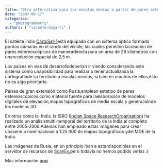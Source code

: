 ```yaml
---
title: "Otra alternativa para las escalas medias a partir de pares estereoscópicos satelitales"
date: "2007-09-17"
categories: 
  - "photogrammetry"
authors: [ "vicente-bayarri" ]
---
```


El satélite indio [CartoSat-1](http://www.isro.org/Cartosat/Page3.htm)está equipado con un sistema óptico formado pordos cámaras en el rando del visible, las cuales permiten lacreación de pares estereoscópicos de maneradirecta para un área de 29 kilómetros con unaresolución espacial de 2,5 m.

Los países en vías de desarrollodeberían ir viendo considerando este sistema como unaposibilidad para realizar o tener actualizada la cartografíade su territorio a escalas medias, si bien en muchos de ellos,ésto no es algo prioritario.

Países de gran extensión como Rusia,emplean estetipo de pares estereoscópicos como material fuente para laelaboración de modelos digitales de elevación,mapas topográficos de media escala y generaciónde los modelos 3D.

En otros como la  India, la ISRO ([Indian Space ResearchOrganisation](http://www.isro.org/)) ha realizado un análisismulti-temporal del territorio de la India al completo entre 2005-2006.Además han empleado estas imágenes para crear unaserie a nivel nacional a 1:25 000 de mapas topográficos ydel MDE de la India.

Las imágenes de Rusia, en un principio iban a estardisponibles en el servidor de recursos de [ScanEx](http://catalog.scanex.ru/dewb/step1.pl),pero todavía no hemos podido verlas :(

Más información [aqui](http://www.scanex.com/en/news/News_Preview.asp?id=n1582242)
